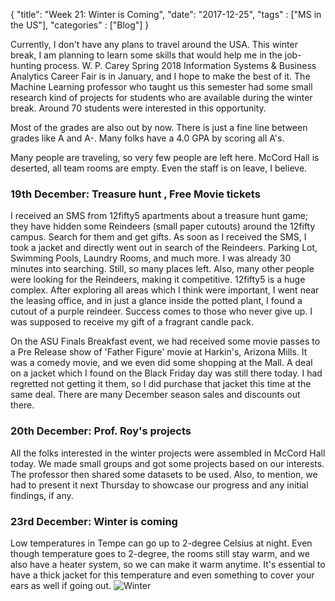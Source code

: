 {
    "title": "Week 21: Winter is Coming",
    "date": "2017-12-25",
    "tags" : ["MS in the US"],
    "categories" : ["Blog"]
}

Currently, I don't have any plans to travel around the USA. This winter break, I am planning to learn some skills that would help me in the job-hunting process. W. P. Carey Spring 2018 Information Systems & Business Analytics Career Fair is in January, and I hope to make the best of it. The Machine Learning professor who taught us this semester had some small research kind of projects for students who are available during the winter break. Around 70 students were interested in this opportunity.

Most of the grades are also out by now. There is just a fine line between grades like A and A-. Many folks have a 4.0 GPA by scoring all A's.

Many people are traveling, so very few people are left here. McCord Hall is deserted, all team rooms are empty. Even the staff is on leave, I believe.

###  19th December: Treasure hunt , Free Movie tickets

I received an SMS from 12fifty5 apartments about a treasure hunt game; they have hidden some Reindeers (small paper cutouts) around the 12fifty campus. Search for them and get gifts. As soon as I received the SMS, I took a jacket and directly went out in search of the Reindeers. Parking Lot, Swimming Pools, Laundry Rooms, and much more. I was already 30 minutes into searching. Still, so many places left. Also, many other people were looking for the Reindeers, making it competitive. 12fifty5 is a huge complex. After exploring all areas which I think were important, I went near the leasing office, and in just a glance inside the potted plant, I found a cutout of a purple reindeer. Success comes to those who never give up. I was supposed to receive my gift of a fragrant candle pack.

On the ASU Finals Breakfast event, we had received some movie passes to a Pre Release show of 'Father Figure' movie at Harkin's, Arizona Mills. It was a comedy movie, and we even did some shopping at the Mall. A deal on a jacket which I found on the Black Friday day was still there today. I had regretted not getting it them, so I did purchase that jacket this time at the same deal. There are many December season sales and discounts out there.

###   20th December: Prof. Roy's projects

All the folks interested in the winter projects were assembled in McCord Hall today. We made small groups and got some projects based on our interests. The professor then shared some datasets to be used. Also, to mention, we had to present it next Thursday to showcase our progress and any initial findings, if any.

###  23rd December: Winter is coming

Low temperatures in Tempe can go up to 2-degree Celsius at night. Even though temperature goes to 2-degree, the rooms still stay warm, and we also have a heater system, so we can make it warm anytime. It's essential to have a thick jacket for this temperature and even something to cover your ears as well if going out.
![Winter](/images/MSBA/21/Screenshot_20171223-033708.jpg)
